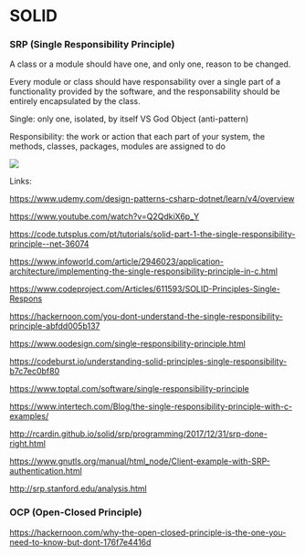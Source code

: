 # SOLID


### SRP (Single Responsibility Principle)

A class or a module should have one, and only one, reason to be changed.

Every module or class should have responsability over a single part of a functionality provided by the software, and the responsability should be entirely encapsulated by the class.

Single: only one, isolated, by itself VS God Object (anti-pattern)

Responsibility: the work or action that each part of your system, the methods, classes, packages, modules are assigned to do

![](https://github.com/fabioono25/SOLID/blob/master/Solid/Images/HighLevelDesign.png)

Links:

https://www.udemy.com/design-patterns-csharp-dotnet/learn/v4/overview

https://www.youtube.com/watch?v=Q2QdkiX6p_Y

https://code.tutsplus.com/pt/tutorials/solid-part-1-the-single-responsibility-principle--net-36074

https://www.infoworld.com/article/2946023/application-architecture/implementing-the-single-responsibility-principle-in-c.html

https://www.codeproject.com/Articles/611593/SOLID-Principles-Single-Respons

https://hackernoon.com/you-dont-understand-the-single-responsibility-principle-abfdd005b137

https://www.oodesign.com/single-responsibility-principle.html

https://codeburst.io/understanding-solid-principles-single-responsibility-b7c7ec0bf80

https://www.toptal.com/software/single-responsibility-principle

https://www.intertech.com/Blog/the-single-responsibility-principle-with-c-examples/

http://rcardin.github.io/solid/srp/programming/2017/12/31/srp-done-right.html

https://www.gnutls.org/manual/html_node/Client-example-with-SRP-authentication.html

http://srp.stanford.edu/analysis.html


### OCP (Open-Closed Principle)

https://hackernoon.com/why-the-open-closed-principle-is-the-one-you-need-to-know-but-dont-176f7e4416d


